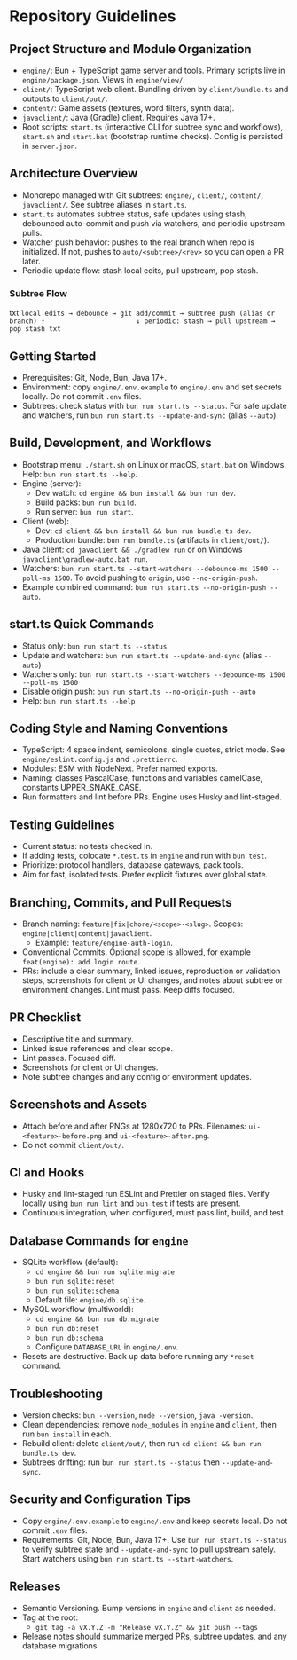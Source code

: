 # Repository Guidelines

## Project Structure and Module Organization

- `engine/`: Bun + TypeScript game server and tools. Primary scripts live in `engine/package.json`. Views in `engine/view/`.
- `client/`: TypeScript web client. Bundling driven by `client/bundle.ts` and outputs to `client/out/`.
- `content/`: Game assets (textures, word filters, synth data).
- `javaclient/`: Java (Gradle) client. Requires Java 17+.
- Root scripts: `start.ts` (interactive CLI for subtree sync and workflows), `start.sh` and `start.bat` (bootstrap runtime checks). Config is persisted in `server.json`.

## Architecture Overview

- Monorepo managed with Git subtrees: `engine/`, `client/`, `content/`, `javaclient/`. See subtree aliases in `start.ts`.
- `start.ts` automates subtree status, safe updates using stash, debounced auto-commit and push via watchers, and periodic upstream pulls.
- Watcher push behavior: pushes to the real branch when repo is initialized. If not, pushes to `auto/<subtree>/<rev>` so you can open a PR later.
- Periodic update flow: stash local edits, pull upstream, pop stash.

### Subtree Flow

txt ```
local edits → debounce → git add/commit → subtree push (alias or branch)
                         ↑                       ↓
               periodic: stash → pull upstream → pop stash
txt ```

## Getting Started

- Prerequisites: Git, Node, Bun, Java 17+.
- Environment: copy `engine/.env.example` to `engine/.env` and set secrets locally. Do not commit `.env` files.
- Subtrees: check status with `bun run start.ts --status`. For safe update and watchers, run `bun run start.ts --update-and-sync` (alias `--auto`).

## Build, Development, and Workflows

- Bootstrap menu: `./start.sh` on Linux or macOS, `start.bat` on Windows. Help: `bun run start.ts --help`.
- Engine (server):
  - Dev watch: `cd engine && bun install && bun run dev`.
  - Build packs: `bun run build`.
  - Run server: `bun run start`.
- Client (web):
  - Dev: `cd client && bun install && bun run bundle.ts dev`.
  - Production bundle: `bun run bundle.ts` (artifacts in `client/out/`).
- Java client: `cd javaclient && ./gradlew run` or on Windows `javaclient\gradlew-auto.bat run`.
- Watchers: `bun run start.ts --start-watchers --debounce-ms 1500 --poll-ms 1500`. To avoid pushing to `origin`, use `--no-origin-push`.
- Example combined command: `bun run start.ts --no-origin-push --auto`.

## start.ts Quick Commands

- Status only: `bun run start.ts --status`
- Update and watchers: `bun run start.ts --update-and-sync` (alias `--auto`)
- Watchers only: `bun run start.ts --start-watchers --debounce-ms 1500 --poll-ms 1500`
- Disable origin push: `bun run start.ts --no-origin-push --auto`
- Help: `bun run start.ts --help`

## Coding Style and Naming Conventions

- TypeScript: 4 space indent, semicolons, single quotes, strict mode. See `engine/eslint.config.js` and `.prettierrc`.
- Modules: ESM with NodeNext. Prefer named exports.
- Naming: classes PascalCase, functions and variables camelCase, constants UPPER_SNAKE_CASE.
- Run formatters and lint before PRs. Engine uses Husky and lint-staged.

## Testing Guidelines

- Current status: no tests checked in.
- If adding tests, colocate `*.test.ts` in `engine` and run with `bun test`.
- Prioritize: protocol handlers, database gateways, pack tools.
- Aim for fast, isolated tests. Prefer explicit fixtures over global state.

## Branching, Commits, and Pull Requests

- Branch naming: `feature|fix|chore/<scope>-<slug>`. Scopes: `engine|client|content|javaclient`.
  - Example: `feature/engine-auth-login`.
- Conventional Commits. Optional scope is allowed, for example `feat(engine): add login route`.
- PRs: include a clear summary, linked issues, reproduction or validation steps, screenshots for client or UI changes, and notes about subtree or environment changes. Lint must pass. Keep diffs focused.

## PR Checklist

- Descriptive title and summary.
- Linked issue references and clear scope.
- Lint passes. Focused diff.
- Screenshots for client or UI changes.
- Note subtree changes and any config or environment updates.

## Screenshots and Assets

- Attach before and after PNGs at 1280x720 to PRs. Filenames: `ui-<feature>-before.png` and `ui-<feature>-after.png`.
- Do not commit `client/out/`.

## CI and Hooks

- Husky and lint-staged run ESLint and Prettier on staged files. Verify locally using `bun run lint` and `bun test` if tests are present.
- Continuous integration, when configured, must pass lint, build, and test.

## Database Commands for `engine`

- SQLite workflow (default):
  - `cd engine && bun run sqlite:migrate`
  - `bun run sqlite:reset`
  - `bun run sqlite:schema`
  - Default file: `engine/db.sqlite`.
- MySQL workflow (multiworld):
  - `cd engine && bun run db:migrate`
  - `bun run db:reset`
  - `bun run db:schema`
  - Configure `DATABASE_URL` in `engine/.env`.
- Resets are destructive. Back up data before running any `*reset` command.

## Troubleshooting

- Version checks: `bun --version`, `node --version`, `java -version`.
- Clean dependencies: remove `node_modules` in `engine` and `client`, then run `bun install` in each.
- Rebuild client: delete `client/out/`, then run `cd client && bun run bundle.ts dev`.
- Subtrees drifting: run `bun run start.ts --status` then `--update-and-sync`.

## Security and Configuration Tips

- Copy `engine/.env.example` to `engine/.env` and keep secrets local. Do not commit `.env` files.
- Requirements: Git, Node, Bun, Java 17+. Use `bun run start.ts --status` to verify subtree state and `--update-and-sync` to pull upstream safely. Start watchers using `bun run start.ts --start-watchers`.

## Releases

- Semantic Versioning. Bump versions in `engine` and `client` as needed.
- Tag at the root:
  - `git tag -a vX.Y.Z -m "Release vX.Y.Z" && git push --tags`
- Release notes should summarize merged PRs, subtree updates, and any database migrations.
